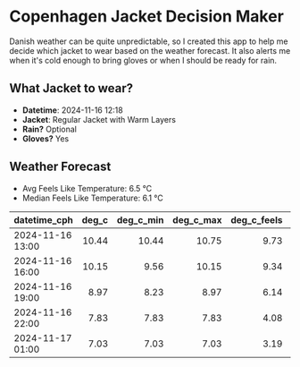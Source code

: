 
# Copenhagen Jacket Decision Maker

Danish weather can be quite unpredictable, so I created this app to help me decide which jacket to wear based on the weather forecast. 
It also alerts me when it's cold enough to bring gloves or when I should be ready for rain.

## What Jacket to wear?

- **Datetime**: 2024-11-16 12:18
- **Jacket**: Regular Jacket with Warm Layers
- **Rain?** Optional
- **Gloves?** Yes

## Weather Forecast
- Avg Feels Like Temperature: 6.5 °C
- Median Feels Like Temperature: 6.1 °C

| datetime_cph     |   deg_c |   deg_c_min |   deg_c_max |   deg_c_feels | weather   | wind   | rain   |
|:-----------------|--------:|------------:|------------:|--------------:|:----------|:-------|:-------|
| 2024-11-16 13:00 |   10.44 |       10.44 |       10.75 |          9.73 | Clouds    | High   | None   |
| 2024-11-16 16:00 |   10.15 |        9.56 |       10.15 |          9.34 | Rain      | High   | Low    |
| 2024-11-16 19:00 |    8.97 |        8.23 |        8.97 |          6.14 | Clouds    | High   | None   |
| 2024-11-16 22:00 |    7.83 |        7.83 |        7.83 |          4.08 | Clouds    | High   | None   |
| 2024-11-17 01:00 |    7.03 |        7.03 |        7.03 |          3.19 | Clouds    | High   | None   |
        